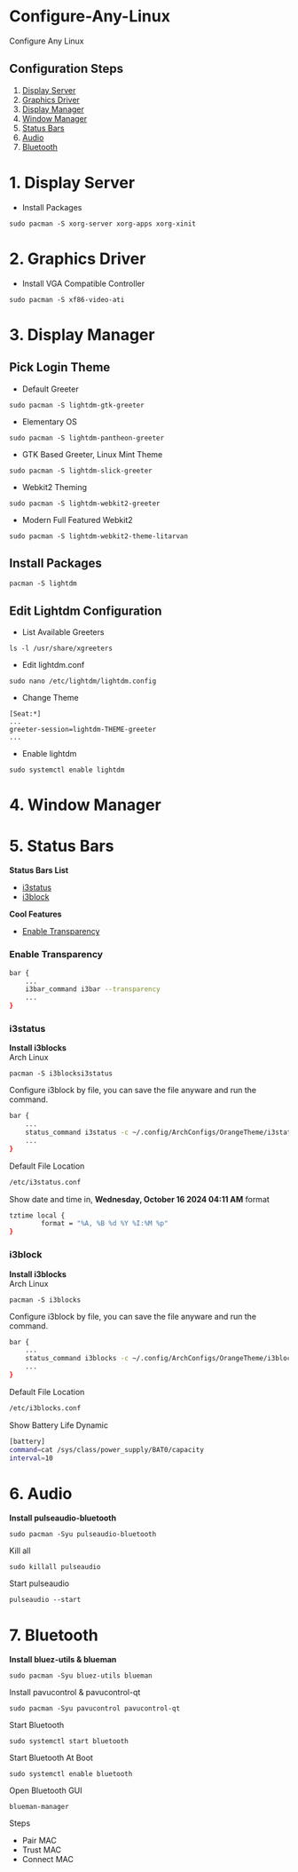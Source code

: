 # Configure-Any-Linux
Configure Any Linux

## Configuration Steps
1. [Display Server](#20-Display-Server)
2. [Graphics Driver](#21-Graphics-Driver)
3. [Display Manager](#22-Display-Manager)
4. [Window Manager](#23-Window-Manager)
5. [Status Bars](#5-status-bars)
6. [Audio](#6-audio)
7. [Bluetooth](#7-bluetooth)



# 1. Display Server
* Install Packages
```shell
sudo pacman -S xorg-server xorg-apps xorg-xinit
```



# 2. Graphics Driver
* Install VGA Compatible Controller
```shell
sudo pacman -S xf86-video-ati
```



# 3. Display Manager
## Pick Login Theme
* Default Greeter
```shell
sudo pacman -S lightdm-gtk-greeter
```
* Elementary OS
```shell
sudo pacman -S lightdm-pantheon-greeter
```
* GTK Based Greeter, Linux Mint Theme
```shell
sudo pacman -S lightdm-slick-greeter
```
* Webkit2 Theming
```shell
sudo pacman -S lightdm-webkit2-greeter
```
* Modern Full Featured Webkit2
```shell
sudo pacman -S lightdm-webkit2-theme-litarvan
```
## Install Packages
```shell
pacman -S lightdm
```
## Edit Lightdm Configuration
* List Available Greeters
```shell
ls -l /usr/share/xgreeters
```
* Edit lightdm.conf
```shell
sudo nano /etc/lightdm/lightdm.config
```
* Change Theme
```shell
[Seat:*]
...
greeter-session=lightdm-THEME-greeter
...
```
* Enable lightdm
```shell
sudo systemctl enable lightdm
```



# 4. Window Manager



# 5. Status Bars
<b>Status Bars List</b>
* [i3status](#i3status)
* [i3block](#i3block)

<b>Cool Features</b>
* [Enable Transparency](#enable-transparency)

### Enable Transparency
```sh
bar {
    ...
    i3bar_command i3bar --transparency
    ...
}
```
### i3status
<b>Install i3blocks</b><br>
Arch Linux
```
pacman -S i3blocksi3status
```

Configure i3block by file, you can save the file anyware and run the command.
```sh
bar {
    ...
    status_command i3status -c ~/.config/ArchConfigs/OrangeTheme/i3status/i3status.conf
    ...
}
```

Default File Location
```sh
/etc/i3status.conf
```

Show date and time in, <b>Wednesday, October 16 2024 04:11 AM</b> format
```sh
tztime local {
        format = "%A, %B %d %Y %I:%M %p"
}
```
### i3block
<b>Install i3blocks</b><br>
Arch Linux
```
pacman -S i3blocks
```

Configure i3block by file, you can save the file anyware and run the command.
```sh
bar {
    ...
    status_command i3blocks -c ~/.config/ArchConfigs/OrangeTheme/i3blocks/i3blocks.conf
    ...
}
```

Default File Location
```sh
/etc/i3blocks.conf
```

Show Battery Life Dynamic
```sh
[battery]
command=cat /sys/class/power_supply/BAT0/capacity 
interval=10
```



# 6. Audio
**Install pulseaudio-bluetooth**
```
sudo pacman -Syu pulseaudio-bluetooth
```
Kill all
```
sudo killall pulseaudio
```
Start pulseaudio
```
pulseaudio --start
```



# 7. Bluetooth
**Install bluez-utils & blueman**
```
sudo pacman -Syu bluez-utils blueman
```
Install pavucontrol & pavucontrol-qt
```
sudo pacman -Syu pavucontrol pavucontrol-qt
```
Start Bluetooth
```
sudo systemctl start bluetooth
```
Start Bluetooth At Boot
```
sudo systemctl enable bluetooth
```
Open Bluetooth GUI
```
blueman-manager
```
Steps
* Pair MAC
* Trust MAC
* Connect MAC